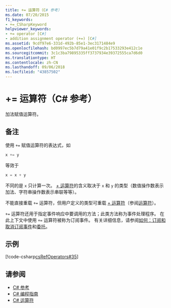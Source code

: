 ```yaml
---
title: += 运算符（C# 参考）
ms.date: 07/20/2015
f1_keywords:
- +=_CSharpKeyword
helpviewer_keywords:
- += operator [C#]
- addition assignment operator (+=) [C#]
ms.assetid: 9cdf97e6-331d-492b-85e1-3ec3171484e9
ms.openlocfilehash: bd0997ec5b7d79a41e01f9c2b17533293e412c1e
ms.sourcegitcommit: 3c1c3ba79895335ff3737934e39372555ca7d6d0
ms.translationtype: HT
ms.contentlocale: zh-CN
ms.lasthandoff: 09/06/2018
ms.locfileid: "43857502"
---
```

# <a name="-operator-c-reference"></a>+= 运算符（C# 参考）
加法赋值运算符。  
  
## <a name="remarks"></a>备注  
 使用 `+=` 赋值运算符的表达式，如  
  
```csharp  
x += y  
```  
  
 等效于  
  
```csharp  
x = x + y  
```  
  
 不同的是 `x` 只计算一次。 [+ 运算符](../../../csharp/language-reference/operators/addition-operator.md)的含义取决于 `x` 和 `y` 的类型（数值操作数表示加法、字符串操作数表示串联等等）。  
  
 不能直接重载 `+=` 运算符，但用户定义的类型可重载 [+ 运算符](../../../csharp/language-reference/operators/addition-operator.md)（参阅[运算符](../../../csharp/language-reference/keywords/operator.md)）。  
  
 `+=` 运算符还用于指定事件响应中要调用的方法；此类方法称为事件处理程序。 在此上下文中使用 `+=` 运算符被称为订阅事件。 有关详细信息，请参阅[如何：订阅和取消订阅事件](../../../csharp/programming-guide/events/how-to-subscribe-to-and-unsubscribe-from-events.md)和[委托](../../../csharp/programming-guide/delegates/index.md)。  
  
## <a name="example"></a>示例  
 [!code-csharp[csRefOperators#35](../../../csharp/language-reference/operators/codesnippet/CSharp/addition-assignment-operator_1.cs)]  
  
## <a name="see-also"></a>请参阅

- [C# 参考](../../../csharp/language-reference/index.md)  
- [C# 编程指南](../../../csharp/programming-guide/index.md)  
- [C# 运算符](../../../csharp/language-reference/operators/index.md)
